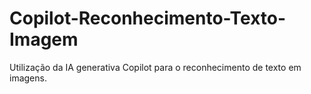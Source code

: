 # Copilot-Reconhecimento-Texto-Imagem
Utilização da IA generativa Copilot para o reconhecimento de texto em imagens.
